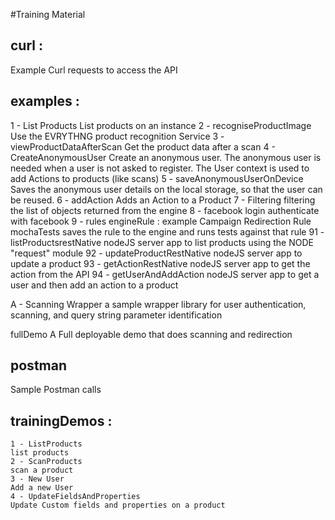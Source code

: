#Training Material

## curl : 
Example Curl requests to access the API

## examples :

  1 - List Products
  List products on an instance
  2 - recogniseProductImage
  Use the EVRYTHNG product recognition Service
  3 - viewProductDataAfterScan
  Get the product data after a scan
  4 - CreateAnonymousUser
  Create an anonymous user. The anonymous user is needed when a user is not asked to register. The User context
  is used to add Actions to products (like scans)
  5 - saveAnonymousUserOnDevice
  Saves the anonymous user details on the local storage, so that the user can be reused.
  6 - addAction
  Adds an Action to a Product
  7 - Filtering
  filtering the list of objects returned from the engine
  8 - facebook login
  authenticate with facebook
  9 - rules
    engineRule :
    example Campaign Redirection Rule
    mochaTests
    saves the rule to the engine and runs tests against that rule
  91 - listProductsrestNative
  nodeJS server app to list products using the NODE "request" module
  92 - updateProductRestNative
  nodeJS server app to update a product
  93 - getActionRestNative
  nodeJS server app to get the action from the API
  94 - getUserAndAddAction
  nodeJS server app to get a user and then add an action to a product

  A - Scanning Wrapper
  a sample wrapper library for user authentication, scanning, and query string parameter identification

  fullDemo
  A Full deployable demo that does scanning and redirection

## postman
  Sample Postman calls

## trainingDemos :
    1 - ListProducts
    list products
    2 - ScanProducts
    scan a product
    3 - New User
    Add a new User
    4 - UpdateFieldsAndProperties
    Update Custom fields and properties on a product
    










